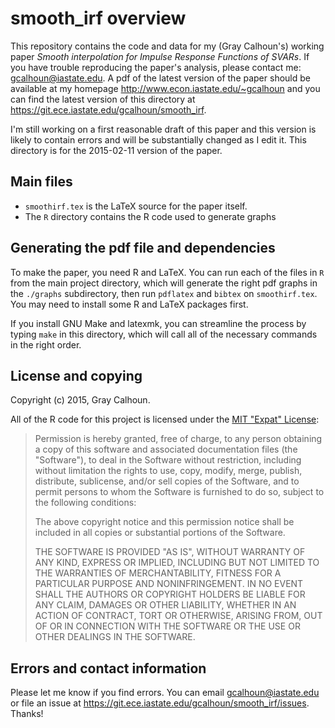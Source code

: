 smooth_irf overview
===================

This repository contains the code and data for my (Gray Calhoun's)
working paper *Smooth interpolation for Impulse Response Functions of
SVARs*.  If you have trouble reproducing the paper's analysis, please
contact me: <gcalhoun@iastate.edu>. A pdf of the latest version of the
paper should be available at my homepage
<http://www.econ.iastate.edu/~gcalhoun> and you can find the latest
version of this directory at
<https://git.ece.iastate.edu/gcalhoun/smooth_irf>.

I'm still working on a first reasonable draft of this paper and this
version is likely to contain errors and will be substantially changed
as I edit it. This directory is for the 2015-02-11 version of the paper.

Main files
----------

* `smoothirf.tex` is the LaTeX source for the paper itself.
* The `R` directory contains the R code used to generate graphs

Generating the pdf file and dependencies
----------------------------------------

To make the paper, you need R and LaTeX. You can run each of the files
in `R` from the main project directory, which will generate the right
pdf graphs in the `./graphs` subdirectory, then run `pdflatex` and
`bibtex` on `smoothirf.tex`. You may need to install some R and LaTeX
packages first.

If you install GNU Make and latexmk, you can streamline the process by
typing `make` in this directory, which will call all of the necessary
commands in the right order.

License and copying
-------------------

Copyright (c) 2015, Gray Calhoun.

All of the R code for this project is licensed under the
[MIT "Expat" License](http://opensource.org/licenses/MIT):

> Permission is hereby granted, free of charge, to any person
> obtaining a copy of this software and associated documentation
> files (the "Software"), to deal in the Software without
> restriction, including without limitation the rights to use, copy,
> modify, merge, publish, distribute, sublicense, and/or sell copies
> of the Software, and to permit persons to whom the Software is
> furnished to do so, subject to the following conditions:
>
> The above copyright notice and this permission notice shall be
> included in all copies or substantial portions of the Software.
>
> THE SOFTWARE IS PROVIDED "AS IS", WITHOUT WARRANTY OF ANY KIND,
> EXPRESS OR IMPLIED, INCLUDING BUT NOT LIMITED TO THE WARRANTIES OF
> MERCHANTABILITY, FITNESS FOR A PARTICULAR PURPOSE AND
> NONINFRINGEMENT. IN NO EVENT SHALL THE AUTHORS OR COPYRIGHT HOLDERS
> BE LIABLE FOR ANY CLAIM, DAMAGES OR OTHER LIABILITY, WHETHER IN AN
> ACTION OF CONTRACT, TORT OR OTHERWISE, ARISING FROM, OUT OF OR IN
> CONNECTION WITH THE SOFTWARE OR THE USE OR OTHER DEALINGS IN THE
> SOFTWARE.

Errors and contact information
------------------------------

Please let me know if you find errors. You can email
<gcalhoun@iastate.edu> or file an issue at
<https://git.ece.iastate.edu/gcalhoun/smooth_irf/issues>.
Thanks!
